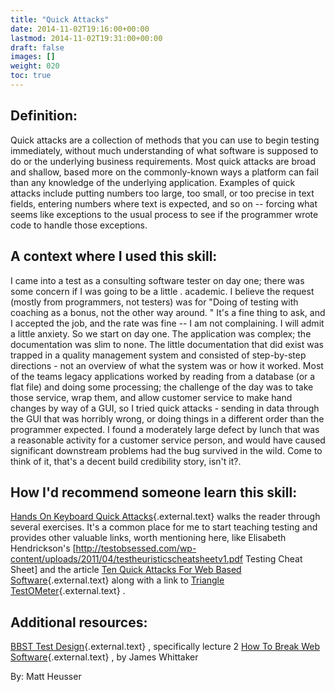 ```yaml
---
title: "Quick Attacks"
date: 2014-11-02T19:16:00+00:00
lastmod: 2014-11-02T19:31:00+00:00
draft: false
images: []
weight: 020
toc: true
---
```


## Definition:

Quick attacks are a collection of methods that you can use to begin testing immediately, without much understanding of what software is supposed to do or the underlying business requirements.
Most quick attacks are broad and shallow, based more on the commonly-known ways a platform can fail than any knowledge of the underlying application.
Examples of quick attacks include putting numbers too large, too small, or too precise in text fields, entering numbers where text is expected, and so on \-- forcing what seems like exceptions to the usual process to see if the programmer wrote code to handle those exceptions.

## A context where I used this skill:

I came into a test as a consulting software tester on day one; there was some concern if I was going to be a little \.
academic.
I believe the request (mostly from programmers, not testers) was for "Doing of testing with coaching as a bonus, not the other way around.
" It's a fine thing to ask, and I accepted the job, and the rate was fine \-- I am not complaining.
I will admit a little anxiety.
So we start on day one.
The application was complex; the documentation was slim to none.
The little documentation that did exist was trapped in a quality management system and consisted of step-by-step directions - not an overview of what the system was or how it worked.
Most of the teams legacy applications worked by reading from a database (or a flat file) and doing some processing; the challenge of the day was to take those service, wrap them, and allow customer service to make hand changes by way of a GUI, so I tried quick attacks - sending in data through the GUI that was horribly wrong, or doing things in a different order than the programmer expected.
I found a moderately large defect by lunch that was a reasonable activity for a customer service person, and would have caused significant downstream problems had the bug survived in the wild.
Come to think of it, that's a decent build credibility story, isn't it?.

## How I'd recommend someone learn this skill:

[Hands On Keyboard Quick Attacks](http://itknowledgeexchange.techtarget.com/software-quality/teaching-quick-attacks/){.external.text} walks the reader through several exercises.
It's a common place for me to start teaching testing and provides other valuable links, worth mentioning here, like Elisabeth Hendrickson's \[<http://testobsessed.com/wp-content/uploads/2011/04/testheuristicscheatsheetv1.pdf> Testing Cheat Sheet\] and the article [Ten Quick Attacks For Web Based Software](http://searchsoftwarequality.techtarget.com/tip/Ten-quick-attacks-for-web-based-software){.external.text} along with a link to [Triangle TestOMeter](http://www.testinggeek.com/software-testing-testometer-triangle-test){.external.text} .

## Additional resources:

[BBST Test Design](http://www.testingeducation.org/BBST/testdesign/){.external.text} , specifically lecture 2
[How To Break Web Software](http://www.amazon.com/How-Break-Web-Software-Applications/dp/0321369440){.external.text} , by James Whittaker

By: Matt Heusser

